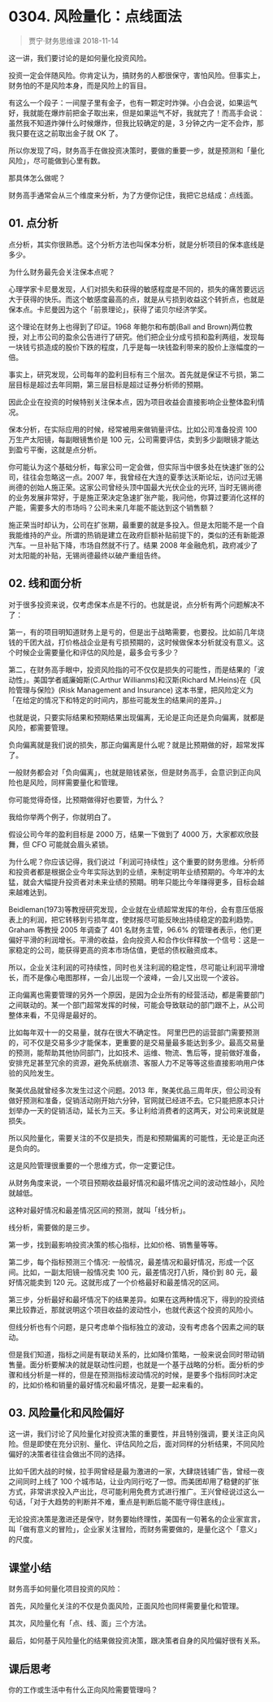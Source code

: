 # 0304. 风险量化：点线面法
> 贾宁·财务思维课
2018-11-14

这一讲，我们要讨论的是如何量化投资风险。

投资一定会伴随风险。你肯定认为，搞财务的人都很保守，害怕风险。但事实上，财务怕的不是风险本身，而是风险上的盲目。

有这么一个段子：一间屋子里有金子，也有一颗定时炸弹。小白会说，如果运气好，我就能在爆炸前把金子取出来，但是如果运气不好，我就完了！而高手会说：虽然我不知道炸弹什么时候爆炸，但我比较确定的是，3 分钟之内一定不会炸，那我只要在这之前取出金子就 OK 了。

所以你发现了吗，财务高手在做投资决策时，要做的重要一步，就是预测和「量化风险」，尽可能做到心里有数。

那具体怎么做呢？

财务高手通常会从三个维度来分析，为了方便你记住，我把它总结成：点线面。

## 01. 点分析

点分析，其实你很熟悉。这个分析方法也叫保本分析，就是分析项目的保本底线是多少。

为什么财务最先会关注保本点呢？

心理学家卡尼曼发现，人们对损失和获得的敏感程度是不同的，损失的痛苦要远远大于获得的快乐。而这个敏感度最高的点，就是从亏损到收益这个转折点，也就是保本点。卡尼曼因为这个「前景理论」，获得了诺贝尔经济学奖。

这个理论在财务上也得到了印证。1968 年鲍尔和布朗(Ball and Brown)两位教授，对上市公司的盈余公告进行了研究。他们把企业分成亏损和盈利两组，发现每一块钱亏损造成的股价下跌的程度，几乎是每一块钱盈利带来的股价上涨幅度的一倍。

事实上，研究发现，公司每年的盈利目标有三个层次。首先就是保证不亏损，第二层目标是超过去年同期，第三层目标是超过证券分析师的预期。

因此企业在投资的时候特别关注保本点，因为项目收益会直接影响企业整体盈利情况。

保本分析，在实际应用的时候，经常被用来做销量评估。比如公司准备投资 100 万生产太阳镜，每副眼镜售价是 100 元，公司需要评估，卖到多少副眼镜才能达到盈亏平衡，这就是点分析。

你可能认为这个基础分析，每家公司一定会做，但实际当中很多处在快速扩张的公司，往往会忽略这一点。2007 年，我曾经在大连的夏季达沃斯论坛，访问过无锡尚德的创始人施正荣。这家公司曾经头顶中国最大光伏企业的光环, 当时无锡尚德的业务发展非常好，于是施正荣决定急速扩张产能，我问他，你算过要消化这样的产能，需要多大的市场吗？公司未来几年能不能达到这个销售额？

施正荣当时却认为，公司在扩张期，最重要的就是多投入。但是太阳能不是一个自我能维持的产业。所谓的热销是建立在政府巨额补贴前提下的，类似的还有新能源汽车。一旦补贴下降，市场自然就不行了。结果 2008 年金融危机，政府减少了对太阳能的补贴，无锡尚德最终以破产重组告终。

## 02. 线和面分析

对于很多投资来说，仅考虑保本点是不行的。也就是说，点分析有两个问题解决不了：

第一，有的项目明知道财务上是亏的，但是出于战略需要，也要投。比如前几年烧钱的千团大战，打价格战企业是有亏损预期的，这时候做保本分析就没有意义。这个时候企业需要量化和评估的风险是，最多会亏多少？

第二，在财务高手眼中，投资风险指的可不仅仅是损失的可能性，而是结果的「波动性」。美国学者威廉姆斯(C.Arthur Willianms)和汉斯(Richard M.Heins)在《风险管理与保险》(Risk Management and Insurance) 这本书里，把风险定义为「在给定的情况下和特定的时间内，那些可能发生的结果间的差异。」

也就是说，只要实际结果和预期结果出现偏离，无论是正向还是负向偏离，就都是风险，都需要管理。

负向偏离就是我们说的损失，那正向偏离是什么呢？就是比预期做的好，超常发挥了。

一般财务都会对「负向偏离」，也就是赔钱紧张，但是财务高手，会意识到正向风险也是风险，同样需要量化和管理。

你可能觉得奇怪，比预期做得好也要管，为什么？

我给你举两个例子，你就明白了。

假设公司今年的盈利目标是 2000 万，结果一下做到了 4000 万，大家都欢欣鼓舞，但 CFO 可能就会眉头紧锁。

为什么呢？你应该记得，我们说过「利润可持续性」这个重要的财务思维。分析师和投资者都是根据企业今年实际达到的业绩，来制定明年业绩预期的。今年冲的太猛，就会大幅提升投资者对未来业绩的预期。明年只能比今年赚得更多，目标会越来越难达到。

Beidleman(1973)等教授研究发现，企业就在业绩超常发挥的年份，会有意压低报表上的利润，把它转移到亏损年度，使财报尽可能反映出持续稳定的盈利趋势。Graham 等教授 2005 年调查了 401 名财务主管，96.6% 的管理者表示，他们更偏好平滑的利润增长。平滑的收益，会向投资人和合作伙伴释放一个信号：这是一家稳定的公司，能获得更高的资本市场估值，更低的债权融资成本。

所以，企业关注利润的可持续性，同时也关注利润的稳定性，尽可能让利润平滑增长，而不是像心电图那样，一会儿出现一个波峰，一会儿又出现一个波谷。

正向偏离也需要管理的另外一个原因，是因为企业所有的经营活动，都是需要部门之间联动的。某一个部门超常发挥的时候，可能会导致联动的部门跟不上，从公司整体来看，不见得是最好的。

比如每年双十一的交易量，就存在很大不确定性。 阿里巴巴的运营部门需要预测的，可不仅是交易多少才能保本，更重要的是交易量最多能达到多少。最高交易量的预测，能帮助其他协同部门，比如技术、运维、物流、售后等，提前做好准备，安排充足甚至冗余的资源，避免系统崩溃、客服人力不足等等这些直接影响用户体验的风险发生。

聚美优品就曾经多次发生过这个问题。2013 年，聚美优品三周年庆，但公司没有做好预测和准备，促销活动刚开始六分钟，官网就已经进不去。它只能把原本只计划举办一天的促销活动，延长为三天。多让利给消费者的这两天，对公司来说就是损失。

所以风险量化，需要关注的不仅是损失，而是和预期偏离的可能性，无论是正向还是负向的。

这是风险管理很重要的一个思维方式，你一定要记住。

从财务角度来说，一个项目预期收益最好情况和最坏情况之间的波动性越小，风险就越低。

这种对最好情况和最差情况区间的预测，就叫「线分析」。

线分析，需要做的是三步。

第一步，找到最影响投资决策的核心指标，比如价格、销售量等等。

第二步，每个指标预测三个情况: 一般情况，最差情况和最好情况，形成一个区间。比如，一副太阳镜一般情况卖 100 元，最差情况打八折，降价到 80 元，最好情况能卖到 120 元。这就形成了一个价格最好和最差情况的区间。

第三步，分析最好和最坏情况下的结果差异。如果在这两种情况下，得到的投资结果比较靠近，那就说明这个项目收益的波动性小，也就代表这个投资的风险小。

但线分析也有个问题，是只考虑单个指标独立的波动，没有考虑各个因素之间的联动。

但是我们知道，指标之间是有联动关系的，比如降价策略，一般来说会同时带动销售量。面分析要解决的就是联动性问题，也就是一个基于战略的分析。面分析的步骤和线分析是一样的，但是在预测指标波动情况的时候，是要多个指标同时决定的，比如价格和销量的最好情况和最坏情况，是要一起来看的。

## 03. 风险量化和风险偏好

这一讲，我们讨论了风险量化对投资决策的重要性，并且特别强调，要关注正向风险。但是即使在充分识别、量化、评估风险之后，面对同样的分析结果，不同风险偏好的决策者往往会做出不同的选择。

比如千团大战的时候，拉手网曾经是最为激进的一家，大肆烧钱铺广告，曾经一夜之间同时上线了 100 个城市站，让业内同行吃了一惊。而美团却用了稳健的扩张方式，非常讲求投入产出比，尽可能利用免费方式进行推广。王兴曾经说过这么一句话，「对于大趋势的判断并不难，重点是判断后能不能守得住底线」。

无论投资决策是激进还是保守，财务要始终理性，美国有一句著名的企业家宣言，叫「做有意义的冒险」，企业家关注冒险，而财务需要做的，是量化这个「意义」的尺度。

## 课堂小结

财务高手如何量化项目投资的风险：

首先，风险量化关注的不仅是负面风险，正面风险也同样需要量化和管理。

其次，风险量化有「点、线、面」三个方法。

最后，如何基于风险量化的结果做投资决策，跟决策者自身的风险偏好很有关系。

## 课后思考

你的工作或生活中有什么正向风险需要管理吗？



